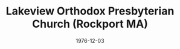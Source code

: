 ---
date: &id001 1976-12-03
end_date: null
location:
  address: Route 17 and Rockland Street
  city: Rockport
  state: MA
minister:
- end: 1979-01-01
  name: Roger Ramsey
  start: 1977-01-01
  type: Pastor
- end: 1983-01-01
  name: Charles Ellis
  start: 1979-01-01
  type: Pastor
- end: 1998-01-01
  name: Randolph Patterson
  start: 1984-01-01
  type: Pastor
- end: null
  name: Stephen Tracey
  start: 2001-01-01
  type: Pastor
ministers:
- Roger Ramsey
- Charles Ellis
- Randolph Patterson
- Stephen Tracey
name: Lakeview Orthodox Presbyterian Church
names:
- end: null
  name: Lakeview Orthodox Presbyterian Church
  start: 1976-12-03
origination_date: *id001
raw_data: "ME Rockport\n\nLakeview Orthodox Presbyterian Church (December 3, 1976\u2013\
  \ )\nRoute 17 and Rockland Street\nPastors: Roger Ramsey, 1977\u201379\nCharles\
  \ Ellis, 1979\u201383\nRandolph Patterson, 1984\u201398\nStephen Tracey, 2001\u2013"
received_from: null
states:
- MA
status:
  active: true
  end_date: null
  reason: null
  received_from: null
  withdrawal_to: null
title: Lakeview Orthodox Presbyterian Church (Rockport MA)
year_established:
- 1976

---